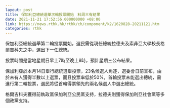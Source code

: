 ```yaml
---
layout: post
title: 保加利亞總統選舉次輪投票開始　料周三有結果
date: 2021-11-21 17:52:56.000000000 +08:00
link: https://news.rthk.hk/rthk/ch/component/k2/1620828-20211121.htm
categories: rthk
---
```


保加利亞總統選舉第二輪投票開始，選民需從現任總統拉德夫及索非亞大學校長格爾吉科夫之中，選出下一任總統。

投票時間是當地星期日早上7時至晚上8時，預計星期三公布結果。

保加利亞於本月14日舉行總統選舉投票，23名候選人角逐，選委會日前宣布，由於未有人獲得半數以上選票，而且投票率低於50%，首輪投票未能選出總統，需進行第二輪投票，選民將從首輪得票領先的兩名候選人中選出總統。

格爾吉科夫獲得前執政黨保加利亞公民黨支持，拉德夫則獲得保加利亞社會黨等多個政黨支持。
